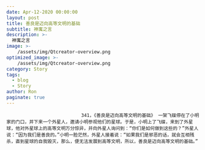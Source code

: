 ```yaml
---
date: Apr-12-2020 00:00:00
layout: post
title: 善良是迈向高等文明的基础
subtitle: 神寓之言
description: >-
  神寓之言
image: >-
    /assets/img/Qtcreator-overview.png
optimized_image: >-
    /assets/img/Qtcreator-overview.png
category: Story
tags:
  - blog
  - Story
author: Ron
paginate: true
---
```


							　　341，《善良是迈向高等文明的基础》 一架飞碟停在了小明家的门口，并下来一个外星人，邀请小明参观他们的星球。于是，小明上了飞碟，来到了外星球，他对外星球上的高等文明万分惊异，并向外星人询问到：“你们是如何做到这些的？”外星人说：“因为我们是善良的。”小明一脸茫然，外星人接着说：“如果我们是邪恶的话，就会互相残杀，直到星球的自我毁灭，那么，便无法发展到高等文明，所以，善良是迈向高等文明的基础。”
							
							
						